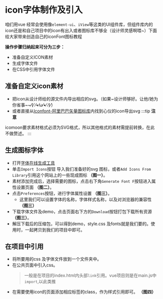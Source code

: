# icon字体制作及引入

 咱们用vue 经常会使用像`element-ui`、`iView`等这类的UI组件库，但组件库内的icon还是和自己项目中的icon有出入或者图标库不够全（设计师灵感啊喂~）下面给大家带来创造自己的iconFont图标教程

**操作步骤归纳起来可分为三步：**
+ 准备自定义ICON素材 
+ 生成字体文件
+ 在CSS中引用字体文件

## 准备自定义icon素材 
+ 把icon从设计师给的源文件内导出相应的svg。（如果~设计师够好。让他/她为你省事~~⁄(⁄ ⁄•⁄ω⁄•⁄ ⁄)⁄）
+ 或者直接从<a target="_blank" href="https://www.iconfont.cn/">Iconfont-阿里巴巴矢量图标库</a>内找到心仪的icon导出svg
:::tip
**注意**

icomoon要求素材格式必须为SVG格式，所以其他格式的素材需提前转换，在此不做赘述。
:::


## 生成图标字体
+ 打开<a target="_blank" href="https://icomoon.io/app/#/select">字体在线生成工具</a>
+ 单击`Import Icons`按钮 导入我们准备好的svg 图标，或者`Add Icons From Library`引用这个网站上的一些现成图标 **（图一）**。
+ 素材添加完成后，选择需要的图标，点击右下角`Generate Font F`按钮进入属性设置页面 **（图二）**。
+ 点击`Preferences`按钮，进行字体属性设置 **（图三）**。
  + 这里我们可以设置字体的名称，字体样式名称，以及对浏览器的兼容性 **（图三）**
+ 下载字体文件及demo，点击页面右下方的`Download`按钮打包下载所有资源 **（图三）**。
+ 解压下载后的压缩包，可以得到demo，style.css 及fonts就是我们要的。使用时，一起拷贝到我们的项目中即可。

<addIconfont-iconfont/>

## 在项目中引用
+ 将所要用的css 及字体文件放到一个文件夹中。
+ 在公共页面中引入css。
  >一般是在项目的index.html内头部`link`引用。vue项目则是在main.js中`import`,以此类推
+ 在需要使用icon的页面添加相应标签的class，作为样式引用即可。 **（图四）**

